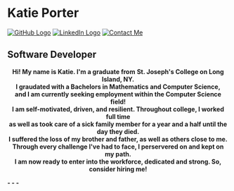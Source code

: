 # Katie Porter</b>
[![GitHub Logo](https://cdn3.iconfinder.com/data/icons/colorful-guache-social-media-logos-1/159/social-media_GitHub-128.png)](https://github.com/devkatie)
[![LinkedIn Logo](https://cdn4.iconfinder.com/data/icons/colorful-guache-social-media-logos-1/159/social-media_linkedin-128.png)](https://www.linkedin.com/in/katie-porter-49394256/)
[![Contact Me](https://cdn3.iconfinder.com/data/icons/colorful-guache-social-media-logos-1/159/social-media_gmail-128.png)](mailto:kporter4196@gmail.com)
## Software Developer
<p align="center">
  <b>Hi! My name is Katie. I'm a graduate from</b>
  <b>St. Joseph's College on Long Island, NY.</b><br>
  <b>I graudated with a Bachelors in Mathematics and Computer Science,</b><br>
  <b>and I am currently seeking employment within the Computer Science field!</b><br>
  <b>I am self-motivated, driven, and resilient. Throughout college, I worked full time</b><br>
  <b>as well as took care of a sick family member for a year and a half until the day they died.</b><br>
  <b>I suffered the loss of my brother and father, as well as others close to me.</b><br>
  <b>Through every challenge I've had to face, I perservered on and kept on my path.</b><br>
  <b>I am now ready to enter into the workforce, dedicated and strong. So, consider hiring me!<b><br>
 </p>
- - -
